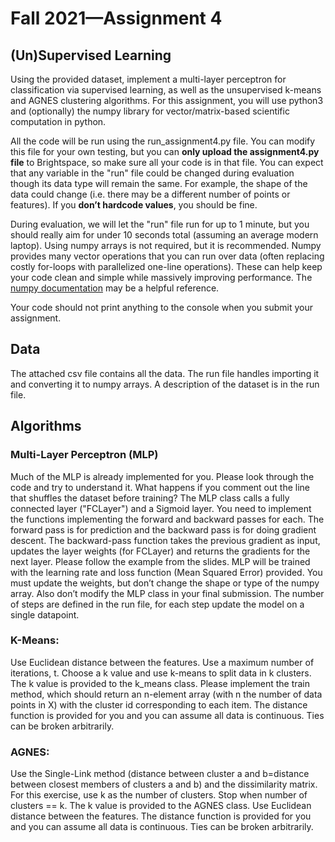 # Fall 2021—Assignment 4

## (Un)Supervised Learning

Using the provided dataset, implement a multi-layer perceptron for classification via supervised learning, as well as the unsupervised k-means and AGNES clustering algorithms. For this assignment, you will use python3 and (optionally) the numpy library for vector/matrix-based scientific computation in python.

 All the code will be run using the run_assignment4.py file. You can modify this file for your own testing, but you can __only upload the assignment4.py file__ to Brightspace, so make sure all your code is in that file. You can expect that any variable in the "run" file could be changed during evaluation though its data type will remain the same. For example, the shape of the data could change (i.e. there may be a different number of points or features). If you __don’t hardcode values__, you should be fine.

During evaluation, we will let the "run" file run for up to 1 minute, but you should really aim for under 10 seconds total (assuming an average modern laptop). Using numpy arrays is not required, but it is recommended. Numpy provides many vector operations that you can run over data (often replacing costly for-loops with parallelized one-line operations). These can help keep your code clean and simple while massively improving performance. The [numpy documentation](https://numpy.org/doc/1.21/user/quickstart.html) may be a helpful reference.

Your code should not print anything to the console when you submit your assignment.

## Data

The attached csv file contains all the data. The run file handles importing it and converting it to numpy arrays. A description of the dataset is in the run file.

## Algorithms

### Multi-Layer Perceptron (MLP)

Much of the MLP is already implemented for you. Please look through the code and try to understand it. What happens if you comment out the line that shuffles the dataset before training? The MLP class calls a fully connected layer ("FCLayer") and a Sigmoid layer. You need to implement the functions implementing the forward and backward passes for each. The forward pass is for prediction and the backward pass is for doing gradient descent. The backward-pass function takes the previous gradient as input, updates the layer weights (for FCLayer) and returns the gradients for the next layer. Please follow the example from the slides. MLP will be trained with the learning rate and loss function (Mean Squared Error) provided. You must update the weights, but don’t change the shape or type of the numpy array. Also don’t modify the MLP class in your final submission. The number of steps are defined in the run file, for each step update the model on a single datapoint.

### K-Means:

Use Euclidean distance between the features. Use a maximum number of iterations, t. Choose a k value and use k-means to split data in k clusters. The k value is provided to the k_means class. Please implement the train method, which should return an n-element array (with n the number of data points in X) with the cluster id corresponding to each item.
The distance function is provided for you and you can assume all data is continuous. Ties can be broken arbitrarily.

### AGNES:

Use the Single-Link method (distance between cluster a and b=distance between closest members of clusters a and b) and the dissimilarity matrix.
For this exercise, use k as the number of clusters. Stop when number of clusters == k. The k value is provided to the AGNES class.
Use Euclidean distance between the features. The distance function is provided for you and you can assume all data is continuous. Ties can be broken arbitrarily.
